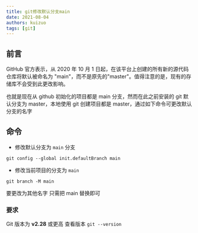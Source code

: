 ```yaml
---
title: git修改默认分支main
date: 2021-08-04
authors: kuizuo
tags: [git]
---
```


<!-- truncate -->

## 前言

GitHub 官方表示，从 2020 年 10 月 1 日起，在该平台上创建的所有新的源代码仓库将默认被命名为 "main"，而不是原先的"master"。值得注意的是，现有的存储库不会受到此更改影响。

也就是现在从 github 初始化的项目都是 main 分支，然而在此之前安装的 git 默认分支为 master，本地使用 git 创建项目都是 master，通过如下命令可更改默认分支的名字

## 命令

- 修改默认分支为 `main` 分支

```
git config --global init.defaultBranch main
```

- 修改当前项目的分支为 `main`

```
git branch -M main
```

要更改为其他名字 只需把 main 替换即可

### 要求

Git 版本为 **v2.28** 或更高 查看版本 `git --version`
